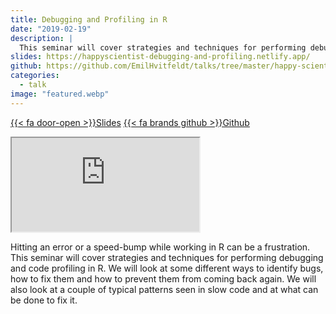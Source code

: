 ```yaml
---
title: Debugging and Profiling in R
date: "2019-02-19"
description: |
  This seminar will cover strategies and techniques for performing debugging and code profiling in R.
slides: https://happyscientist-debugging-and-profiling.netlify.app/
github: https://github.com/EmilHvitfeldt/talks/tree/master/happy-scientist_debugging-and-profiling
categories:
  - talk
image: "featured.webp"
---
```


<a href="https://happyscientist-debugging-and-profiling.netlify.app/" class="listing-slides btn-links">{{< fa door-open >}}Slides<a>
<a href="https://github.com/EmilHvitfeldt/talks/tree/master/happy-scientist_debugging-and-profiling" class="listing-github btn-links">{{< fa brands github >}}Github<a>
      
<iframe class="slide-deck" src="https://happyscientist-debugging-and-profiling.netlify.app/"></iframe>

Hitting an error or a speed-bump while working in R can be a frustration. This seminar will cover strategies and techniques for performing debugging and code profiling in R. We will look at some different ways to identify bugs, how to fix them and how to prevent them from coming back again. We will also look at a couple of typical patterns seen in slow code and at what can be done to fix it.
